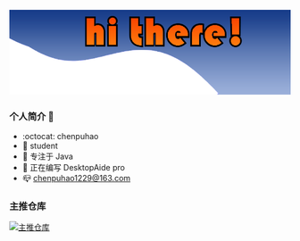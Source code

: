 

![](Img/title.png)
### 个人简介 👋

- :octocat: chenpuhao
- :school_satchel: student
- :orange_book: 专注于 Java
- :hammer: 正在编写 DesktopAide pro
- :mailbox_closed: chenpuhao1229@163.com
 ### 主推仓库
[![主推仓库](https://github-readme-stats.vercel.app/api/pin/?username=chenpuhao&repo=DesktopAide&show_owner=true)](https://github.com/chenpuhao/DesktopAide)

<img align="right" src="https://github-readme-stats.vercel.app/api?username=chenpuhao&show_icons=true&icon_color=CE1D2D&text_color=718096&bg_color=ffffff&hide_title=true"  alt=""/>
